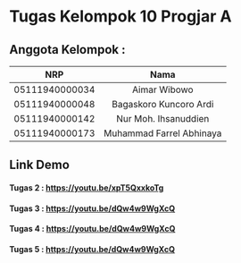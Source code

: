 # Tugas Kelompok 10 Progjar A

## Anggota Kelompok :

|      NRP       |     Nama     |
| :------------: | :----------: |
| 05111940000034 | Aimar Wibowo |
| 05111940000048 | Bagaskoro Kuncoro Ardi |
| 05111940000142 | Nur Moh. Ihsanuddien |
| 05111940000173 | Muhammad Farrel Abhinaya |

## Link Demo 
#### Tugas 2 : https://youtu.be/xpT5QxxkoTg
#### Tugas 3 : https://youtu.be/dQw4w9WgXcQ
#### Tugas 4 : https://youtu.be/dQw4w9WgXcQ
#### Tugas 5 : https://youtu.be/dQw4w9WgXcQ
